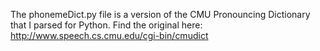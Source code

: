 The phonemeDict.py file is a version of the CMU Pronouncing Dictionary that I parsed for Python. 
Find the original here: http://www.speech.cs.cmu.edu/cgi-bin/cmudict
